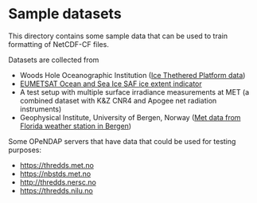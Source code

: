 # Sample datasets

This directory contains some sample data that can be used to train formatting of NetCDF-CF files. 

Datasets are collected from 
- Woods Hole Oceanographic Institution ([Ice Thethered Platform data](https://www2.whoi.edu/site/itp/))
- [EUMETSAT Ocean and Sea Ice SAF ice extent indicator](https://osi-saf.eumetsat.int/products/osi-420)
- A test setup with multiple surface irradiance measurements at MET (a combined dataset with K&Z CNR4 and Apogee net radiation instruments)
- Geophysical Institute, University of Bergen, Norway ([Met data from Florida weather station in Bergen](https://veret.gfi.uib.no/?action=download))

Some OPeNDAP servers that have data that could be used for testing purposes:
- https://thredds.met.no
- https://nbstds.met.no
- http://thredds.nersc.no
- https://thredds.nilu.no
